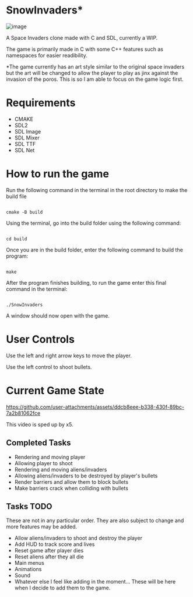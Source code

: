# SnowInvaders*
![image](https://github.com/user-attachments/assets/626187ba-1c67-4d4b-a9ee-ca55f56fdb1c)

<p>A Space Invaders clone made with C and SDL, currently a WIP.</p>
<p>The game is primarily made in C with some C++ features such as namespaces for easier readibility.</p>
<p>*The game currently has an art style similar to the original space invaders but the art will be changed to allow the player to play as jinx against the invasion of the poros. This is so I am able to focus on the game logic first.</p>
<h1>Requirements</h1>
<ul>
  <li>CMAKE</li>
  <li>SDL2</li>
  <li>SDL Image</li>
  <li>SDL Mixer</li>
  <li>SDL TTF</li>
  <li>SDL Net</li>
</ul>
<h1>How to run the game</h1>
<bold>Run the following command in the terminal in the root directory to make the build file</bold>

```

cmake -B build

```

<bold>Using the terminal, go into the build folder using the following command:</bold>

```

cd build

```

<bold>Once you are in the build folder, enter the following command to build the program:</bold>

```

make

```

<bold>After the program finishes building, to run the game enter this final command in the terminal:</bold>

```

./SnowInvaders

```

<p>A window should now open with the game.</p>

<h1>User Controls</h1>
<p>Use the left and right arrow keys to move the player.</p>
<p>Use the left control to shoot bullets.</p>
<h1>Current Game State</h1>

https://github.com/user-attachments/assets/ddcb8eee-b338-430f-89bc-7a2b81062fce

<p>This video is sped up by x5.</p>
<h2>Completed Tasks</h2>
<ul>
  <li>Rendering and moving player</li>
  <li>Allowing player to shoot</li>
  <li>Rendering and moving aliens/invaders</li>
  <li>Allowing aliens/invaders to be destroyed by player's bullets</li>
  <li>Render barriers and allow them to block bullets</li>
  <li>Make barriers crack when colliding with bullets</li>
</ul>
<h2>Tasks TODO</h2>
<p>These are not in any particular order. They are also subject to change and more features may be added.</p>
<ul>
  <li>Allow aliens/invaders to shoot and destroy the player</li>
  <li>Add HUD to track score and lives</li>
  <li>Reset game after player dies</li>
  <li>Reset aliens after they all die</li>
  <li>Main menus</li>
  <li>Animations</li>
  <li>Sound</li>
  <li>Whatever else I feel like adding in the moment... These will be here when I decide to add them to the game.</li>
</ul>
